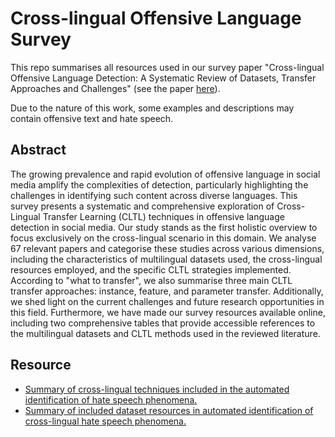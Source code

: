 # Cross-lingual Offensive Language Survey

This repo summarises all resources used in our survey paper "Cross-lingual Offensive Language Detection: A Systematic Review of Datasets, Transfer Approaches and Challenges" (see the paper [here](https://arxiv.org/abs/2401.09244)). 

Due to the nature of this work, some examples and descriptions may contain offensive text and hate speech.


## Abstract

The growing prevalence and rapid evolution of offensive language in social media amplify the complexities of detection, particularly highlighting the challenges in identifying such content across diverse languages. This survey presents a systematic and comprehensive exploration of Cross-Lingual Transfer Learning (CLTL) techniques in offensive language detection in social media. Our study stands as the first holistic overview to focus exclusively on the cross-lingual scenario in this domain. We analyse 67 relevant papers and categorise these studies across various dimensions, including the characteristics of multilingual datasets used, the cross-lingual resources employed, and the specific CLTL strategies implemented. According to "what to transfer", we also summarise three main CLTL transfer approaches: instance, feature, and parameter transfer. Additionally, we shed light on the current challenges and future research opportunities in this field. Furthermore, we have made our survey resources available online, including two comprehensive tables that provide accessible references to the multilingual datasets and CLTL methods used in the reviewed literature.

## Resource

- [Summary of cross-lingual techniques included in the automated identification of hate speech phenomena.](https://github.com/aggiejiang/crosslingual-offensive-language-survey/blob/main/CLTL_surveyed_papers.md)
- [Summary of included dataset resources in automated identification of cross-lingual hate speech phenomena.](https://github.com/aggiejiang/crosslingual-offensive-language-survey/blob/main/hs_dataset_in_surveyed_papers.md)
